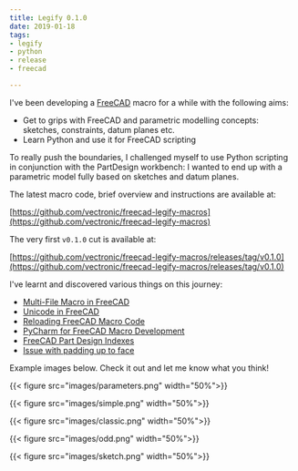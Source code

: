 ```yaml
---
title: Legify 0.1.0
date: 2019-01-18
tags: 
- legify
- python
- release
- freecad

---
```


I've been developing a [FreeCAD](https://www.freecadweb.org) macro for a while with the following aims:

* Get to grips with FreeCAD and parametric modelling concepts: sketches, constraints, datum planes etc.
* Learn Python and use it for FreeCAD scripting

To really push the boundaries, I challenged myself to use Python scripting in conjunction with the PartDesign workbench: I wanted to end up with a parametric model fully based on sketches and datum planes. 

<!--more-->

The latest macro code, brief overview and instructions are available at: 

[https://github.com/vectronic/freecad-legify-macros](https://github.com/vectronic/freecad-legify-macros)
    
The very first `v0.1.0` cut is available at:

[https://github.com/vectronic/freecad-legify-macros/releases/tag/v0.1.0](https://github.com/vectronic/freecad-legify-macros/releases/tag/v0.1.0)

I've learnt and discovered various things on this journey:

* [Multi-File Macro in FreeCAD](https://vectronic.io/posts/multi-file-macro-in-freecad/)
* [Unicode in FreeCAD](https://vectronic.io/posts/utf8-in-freecad/)
* [Reloading FreeCAD Macro Code](https://vectronic.io/posts/reloading-freecad-macro-code/)
* [PyCharm for FreeCAD Macro Development](https://vectronic.io/posts/pycharm-for-freecad-macro-development/)
* [FreeCAD Part Design Indexes](https://vectronic.io/posts/freecad-part-design-indices/)
* [Issue with padding up to face](https://forum.freecadweb.org/viewtopic.php?f=8&t=24238&p=274418#p274418)

Example images below. Check it out and let me know what you think!

{{< figure src="images/parameters.png" width="50%">}}

{{< figure src="images/simple.png" width="50%">}}

{{< figure src="images/classic.png" width="50%">}}

{{< figure src="images/odd.png" width="50%">}}

{{< figure src="images/sketch.png" width="50%">}}
